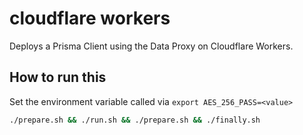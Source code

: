 # cloudflare workers

Deploys a Prisma Client using the Data Proxy on Cloudflare Workers.

## How to run this

Set the environment variable called via `export AES_256_PASS=<value>`

```sh
./prepare.sh && ./run.sh && ./prepare.sh && ./finally.sh
```
